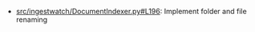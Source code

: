 - [src/ingestwatch/DocumentIndexer.py#L196](src/ingestwatch/DocumentIndexer.py#L196): Implement folder and file renaming
